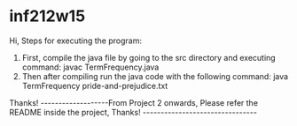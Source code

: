 # inf212w15
Hi, 
Steps for executing the program: 
1. First, compile the java file by going to the src directory and executing command: javac TermFrequency.java
2. Then after compiling run the java code with the following command: java TermFrequency pride-and-prejudice.txt

Thanks!
-------------------From Project 2 onwards, Please refer the README inside the project, Thanks! --------------------------------